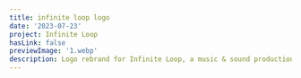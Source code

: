 ```yaml
---
title: infinite loop logo
date: '2023-07-23'
project: Infinite Loop
hasLink: false
previewImage: '1.webp'
description: Logo rebrand for Infinite Loop, a music & sound production company.
---
```

